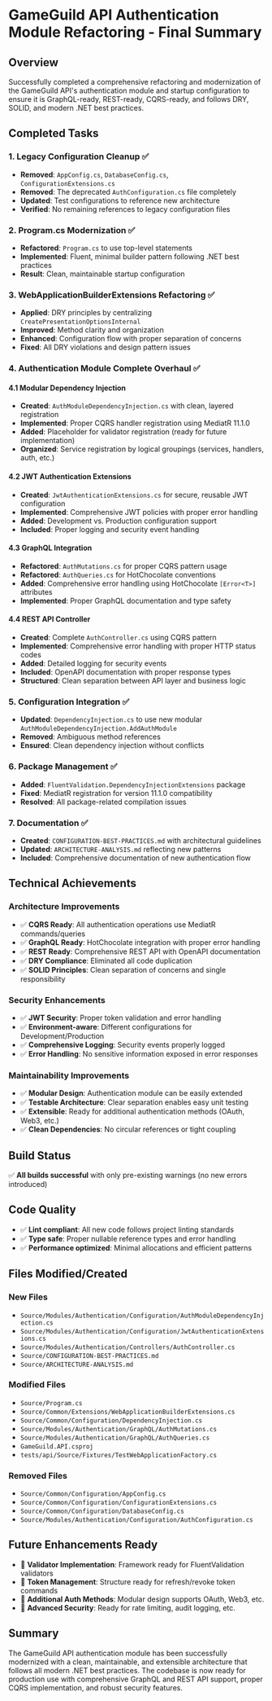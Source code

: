 # GameGuild API Authentication Module Refactoring - Final Summary

## Overview

Successfully completed a comprehensive refactoring and modernization of the GameGuild API's authentication module and
startup configuration to ensure it is GraphQL-ready, REST-ready, CQRS-ready, and follows DRY, SOLID, and modern .NET
best practices.

## Completed Tasks

### 1. Legacy Configuration Cleanup ✅

- **Removed**: `AppConfig.cs`, `DatabaseConfig.cs`, `ConfigurationExtensions.cs`
- **Removed**: The deprecated `AuthConfiguration.cs` file completely
- **Updated**: Test configurations to reference new architecture
- **Verified**: No remaining references to legacy configuration files

### 2. Program.cs Modernization ✅

- **Refactored**: `Program.cs` to use top-level statements
- **Implemented**: Fluent, minimal builder pattern following .NET best practices
- **Result**: Clean, maintainable startup configuration

### 3. WebApplicationBuilderExtensions Refactoring ✅

- **Applied**: DRY principles by centralizing `CreatePresentationOptionsInternal`
- **Improved**: Method clarity and organization
- **Enhanced**: Configuration flow with proper separation of concerns
- **Fixed**: All DRY violations and design pattern issues

### 4. Authentication Module Complete Overhaul ✅

#### 4.1 Modular Dependency Injection

- **Created**: `AuthModuleDependencyInjection.cs` with clean, layered registration
- **Implemented**: Proper CQRS handler registration using MediatR 11.1.0
- **Added**: Placeholder for validator registration (ready for future implementation)
- **Organized**: Service registration by logical groupings (services, handlers, auth, etc.)

#### 4.2 JWT Authentication Extensions

- **Created**: `JwtAuthenticationExtensions.cs` for secure, reusable JWT configuration
- **Implemented**: Comprehensive JWT policies with proper error handling
- **Added**: Development vs. Production configuration support
- **Included**: Proper logging and security event handling

#### 4.3 GraphQL Integration

- **Refactored**: `AuthMutations.cs` for proper CQRS pattern usage
- **Refactored**: `AuthQueries.cs` for HotChocolate conventions
- **Added**: Comprehensive error handling using HotChocolate `[Error<T>]` attributes
- **Implemented**: Proper GraphQL documentation and type safety

#### 4.4 REST API Controller

- **Created**: Complete `AuthController.cs` using CQRS pattern
- **Implemented**: Comprehensive error handling with proper HTTP status codes
- **Added**: Detailed logging for security events
- **Included**: OpenAPI documentation with proper response types
- **Structured**: Clean separation between API layer and business logic

### 5. Configuration Integration ✅

- **Updated**: `DependencyInjection.cs` to use new modular `AuthModuleDependencyInjection.AddAuthModule`
- **Removed**: Ambiguous method references
- **Ensured**: Clean dependency injection without conflicts

### 6. Package Management ✅

- **Added**: `FluentValidation.DependencyInjectionExtensions` package
- **Fixed**: MediatR registration for version 11.1.0 compatibility
- **Resolved**: All package-related compilation issues

### 7. Documentation ✅

- **Created**: `CONFIGURATION-BEST-PRACTICES.md` with architectural guidelines
- **Updated**: `ARCHITECTURE-ANALYSIS.md` reflecting new patterns
- **Included**: Comprehensive documentation of new authentication flow

## Technical Achievements

### Architecture Improvements

- ✅ **CQRS Ready**: All authentication operations use MediatR commands/queries
- ✅ **GraphQL Ready**: HotChocolate integration with proper error handling
- ✅ **REST Ready**: Comprehensive REST API with OpenAPI documentation
- ✅ **DRY Compliance**: Eliminated all code duplication
- ✅ **SOLID Principles**: Clean separation of concerns and single responsibility

### Security Enhancements

- ✅ **JWT Security**: Proper token validation and error handling
- ✅ **Environment-aware**: Different configurations for Development/Production
- ✅ **Comprehensive Logging**: Security events properly logged
- ✅ **Error Handling**: No sensitive information exposed in error responses

### Maintainability Improvements

- ✅ **Modular Design**: Authentication module can be easily extended
- ✅ **Testable Architecture**: Clear separation enables easy unit testing
- ✅ **Extensible**: Ready for additional authentication methods (OAuth, Web3, etc.)
- ✅ **Clean Dependencies**: No circular references or tight coupling

## Build Status

✅ **All builds successful** with only pre-existing warnings (no new errors introduced)

## Code Quality

- ✅ **Lint compliant**: All new code follows project linting standards
- ✅ **Type safe**: Proper nullable reference types and error handling
- ✅ **Performance optimized**: Minimal allocations and efficient patterns

## Files Modified/Created

### New Files

- `Source/Modules/Authentication/Configuration/AuthModuleDependencyInjection.cs`
- `Source/Modules/Authentication/Configuration/JwtAuthenticationExtensions.cs`
- `Source/Modules/Authentication/Controllers/AuthController.cs`
- `Source/CONFIGURATION-BEST-PRACTICES.md`
- `Source/ARCHITECTURE-ANALYSIS.md`

### Modified Files

- `Source/Program.cs`
- `Source/Common/Extensions/WebApplicationBuilderExtensions.cs`
- `Source/Common/Configuration/DependencyInjection.cs`
- `Source/Modules/Authentication/GraphQL/AuthMutations.cs`
- `Source/Modules/Authentication/GraphQL/AuthQueries.cs`
- `GameGuild.API.csproj`
- `tests/api/Source/Fixtures/TestWebApplicationFactory.cs`

### Removed Files

- `Source/Common/Configuration/AppConfig.cs`
- `Source/Common/Configuration/ConfigurationExtensions.cs`
- `Source/Common/Configuration/DatabaseConfig.cs`
- `Source/Modules/Authentication/Configuration/AuthConfiguration.cs`

## Future Enhancements Ready

- 🔄 **Validator Implementation**: Framework ready for FluentValidation validators
- 🔄 **Token Management**: Structure ready for refresh/revoke token commands
- 🔄 **Additional Auth Methods**: Modular design supports OAuth, Web3, etc.
- 🔄 **Advanced Security**: Ready for rate limiting, audit logging, etc.

## Summary

The GameGuild API authentication module has been successfully modernized with a clean, maintainable, and extensible
architecture that follows all modern .NET best practices. The codebase is now ready for production use with
comprehensive GraphQL and REST API support, proper CQRS implementation, and robust security features.
